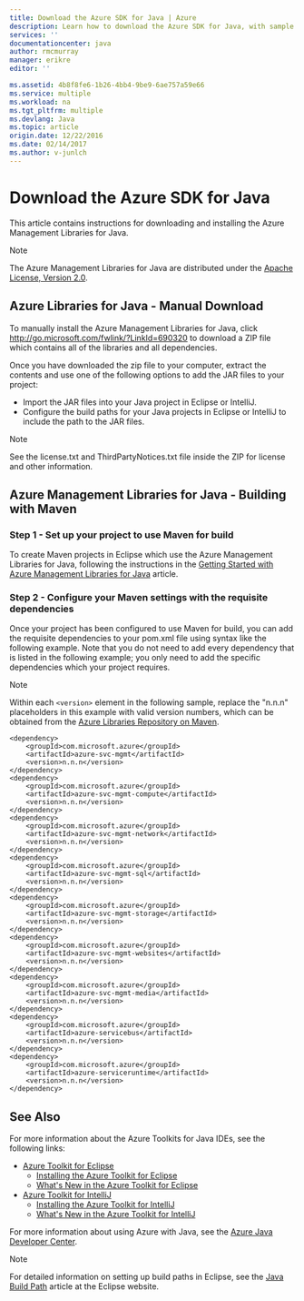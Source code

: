 ```yaml
---
title: Download the Azure SDK for Java | Azure
description: Learn how to download the Azure SDK for Java, with sample code provided for Maven projects.
services: ''
documentationcenter: java
author: rmcmurray
manager: erikre
editor: ''

ms.assetid: 4b8f8fe6-1b26-4bb4-9be9-6ae757a59e66
ms.service: multiple
ms.workload: na
ms.tgt_pltfrm: multiple
ms.devlang: Java
ms.topic: article
origin.date: 12/22/2016
ms.date: 02/14/2017
ms.author: v-junlch
---
```


# Download the Azure SDK for Java
This article contains instructions for downloading and installing the Azure Management Libraries for Java.

> [!NOTE]
> The Azure Management Libraries for Java are distributed under the [Apache License, Version 2.0][license].
>

## Azure Libraries for Java - Manual Download
To manually install the Azure Management Libraries for Java, click <http://go.microsoft.com/fwlink/?LinkId=690320> to download a ZIP file which contains all of the libraries and all dependencies.

Once you have downloaded the zip file to your computer, extract the contents and use one of the following options to add the JAR files to your project:

- Import the JAR files into your Java project in Eclipse or IntelliJ.
- Configure the build paths for your Java projects in Eclipse or IntelliJ to include the path to the JAR files.

> [!NOTE]
> See the license.txt and ThirdPartyNotices.txt file inside the ZIP for license and other information.
>

## Azure Management Libraries for Java - Building with Maven
### Step 1 - Set up your project to use Maven for build
To create Maven projects in Eclipse which use the Azure Management Libraries for Java, following the instructions in the [Getting Started with Azure Management Libraries for Java][maven-getting-started] article.

### Step 2 - Configure your Maven settings with the requisite dependencies
Once your project has been configured to use Maven for build, you can add the requisite dependencies to your pom.xml file using syntax like the following example. Note that you do not need to add every dependency that is listed in the following example; you only need to add the specific dependencies which your project requires.

> [!NOTE]
> Within each `<version>` element in the following sample, replace the "n.n.n" placeholders in this example with valid version numbers, which can be obtained from the [Azure Libraries Repository on Maven].
>
>

```
<dependency>
    <groupId>com.microsoft.azure</groupId>
    <artifactId>azure-svc-mgmt</artifactId>
    <version>n.n.n</version>
</dependency>
<dependency>
    <groupId>com.microsoft.azure</groupId>
    <artifactId>azure-svc-mgmt-compute</artifactId>
    <version>n.n.n</version>
</dependency>
<dependency>
    <groupId>com.microsoft.azure</groupId>
    <artifactId>azure-svc-mgmt-network</artifactId>
    <version>n.n.n</version>
</dependency>
<dependency>
    <groupId>com.microsoft.azure</groupId>
    <artifactId>azure-svc-mgmt-sql</artifactId>
    <version>n.n.n</version>
</dependency>
<dependency>
    <groupId>com.microsoft.azure</groupId>
    <artifactId>azure-svc-mgmt-storage</artifactId>
    <version>n.n.n</version>
</dependency>
<dependency>
    <groupId>com.microsoft.azure</groupId>
    <artifactId>azure-svc-mgmt-websites</artifactId>
    <version>n.n.n</version>
</dependency>
<dependency>
    <groupId>com.microsoft.azure</groupId>
    <artifactId>azure-svc-mgmt-media</artifactId>
    <version>n.n.n</version>
</dependency>
<dependency>
    <groupId>com.microsoft.azure</groupId>
    <artifactId>azure-servicebus</artifactId>
    <version>n.n.n</version>
</dependency>
<dependency>
    <groupId>com.microsoft.azure</groupId>
    <artifactId>azure-serviceruntime</artifactId>
    <version>n.n.n</version>
</dependency>
```

## See Also
For more information about the Azure Toolkits for Java IDEs, see the following links:

- [Azure Toolkit for Eclipse]
  - [Installing the Azure Toolkit for Eclipse]
  - [What's New in the Azure Toolkit for Eclipse]
- [Azure Toolkit for IntelliJ]
  - [Installing the Azure Toolkit for IntelliJ]
  - [What's New in the Azure Toolkit for IntelliJ]

For more information about using Azure with Java, see the [Azure Java Developer Center].

> [!NOTE]
> For detailed information on setting up build paths in Eclipse, see the [Java Build Path] article at the Eclipse website.
>

<!-- URL List -->

[Azure Toolkit for Eclipse]:./azure-toolkit-for-eclipse.md
[Azure Toolkit for IntelliJ]:./azure-toolkit-for-intellij.md
[Installing the Azure Toolkit for Eclipse]:./azure-toolkit-for-eclipse-installation.md
[Installing the Azure Toolkit for IntelliJ]:./azure-toolkit-for-intellij-installation.md
[What's New in the Azure Toolkit for Eclipse]:./azure-toolkit-for-eclipse-whats-new.md
[What's New in the Azure Toolkit for IntelliJ]:./azure-toolkit-for-intellij-whats-new.md

[Azure Java Developer Center]:/develop/java/
[Azure Libraries Repository on Maven]: http://go.microsoft.com/fwlink/?LinkID=286274
[Java Build Path]: http://help.eclipse.org/luna/index.jsp?topic=%2Forg.eclipse.jdt.doc.user%2Freference%2Fref-properties-build-path.htm
[license]: http://www.apache.org/licenses/LICENSE-2.0.html
[maven-getting-started]: http://go.microsoft.com/fwlink/?LinkID=622998